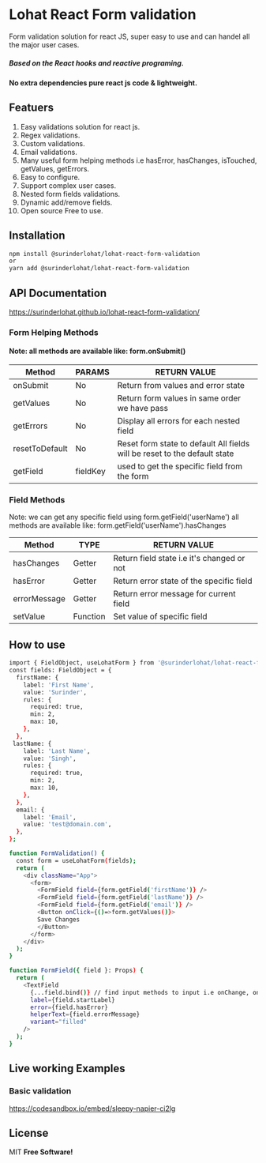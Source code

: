 # Lohat React Form validation

Form validation solution for react JS, super easy to use and can handel all the major user cases.
##### Based on the React hooks and reactive programing.
#### No extra dependencies pure react js code & lightweight.

## Featuers
1. Easy validations solution for react js.
2. Regex validations.
3. Custom validations.
4. Email validations.
5. Many useful form helping methods i.e hasError, hasChanges, isTouched, getValues, getErrors.
6. Easy to configure.
7. Support complex user cases.
8. Nested form fields validations.
9. Dynamic add/remove fields.
10. Open source Free to use.

## Installation
```sh
npm install @surinderlohat/lohat-react-form-validation
or
yarn add @surinderlohat/lohat-react-form-validation
```
## API Documentation
https://surinderlohat.github.io/lohat-react-form-validation/

### Form Helping Methods
#### Note: all methods are available like: form.onSubmit()

| Method | PARAMS| RETURN VALUE |
| ------ | ------ | ------ |
| onSubmit | No | Return from values and error state |
| getValues | No | Return form values in same order we have pass |
| getErrors | No | Display all errors for each nested field |
| resetToDefault |No |Reset form state to default All fields will be reset to the default state |
| getField | fieldKey |used to get the specific field from the form|

### Field Methods
 Note: we can get any specific field using form.getField('userName')
all methods are available like: form.getField('userName').hasChanges

| Method | TYPE | RETURN VALUE | 
| ------ | ------ | ------ |
| hasChanges | Getter | Return field state i.e it's changed or not |
| hasError | Getter | Return error state of the specific field |
| errorMessage|Getter| Return error message for current field |
| setValue |Function| Set value of specific field 

## How to use
```sh
import { FieldObject, useLohatForm } from '@surinderlohat/lohat-react-form-validation';
const fields: FieldObject = {
  firstName: {
    label: 'First Name',
    value: 'Surinder',
    rules: {
      required: true,
      min: 2,
      max: 10,
    },
  },
 lastName: {
    label: 'Last Name',
    value: 'Singh',
    rules: {
      required: true,
      min: 2,
      max: 10,
    },
  },
  email: {
    label: 'Email',
    value: 'test@domain.com',
  },
};

function FormValidation() {
  const form = useLohatForm(fields);
  return (
    <div className="App">
      <form>
        <FormField field={form.getField('firstName')} />
        <FormField field={form.getField('lastName')} />
        <FormField field={form.getField('email')} />
        <Button onClick={()=>form.getValues()}>
        Save Changes
        </Button>
      </form>
    </div>
  );
}

function FormField({ field }: Props) {
  return (
    <TextField
      {...field.bind()} // find input methods to input i.e onChange, onBlur, onFocus
      label={field.startLabel}
      error={field.hasError}
      helperText={field.errorMessage}
      variant="filled"
    />
  );
}

```

## Live working Examples

### Basic validation
https://codesandbox.io/embed/sleepy-napier-ci2lg

## License
MIT **Free Software!**
